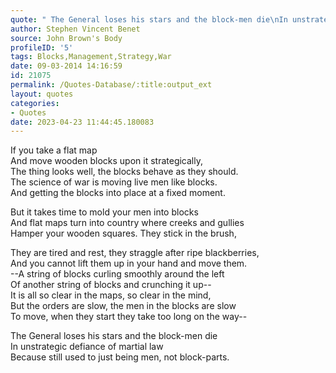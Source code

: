 ```yaml
---
quote: " The General loses his stars and the block-men die\nIn unstrategic defiance of martial law\nBecause still used to just being men, not block-parts."
author: Stephen Vincent Benet
source: John Brown's Body
profileID: '5'
tags: Blocks,Management,Strategy,War
date: 09-03-2014 14:16:59
id: 21075
permalink: /Quotes-Database/:title:output_ext
layout: quotes
categories:
- Quotes
date: 2023-04-23 11:44:45.180083
---
```


If you take a flat map \
And move wooden blocks upon it strategically, \
The thing looks well, the blocks behave as they should. \
The science of war is moving  live men like blocks. \
And getting the blocks into place at a fixed moment.

But it takes time to mold your men into blocks \
And flat maps turn into country  where creeks and gullies \
Hamper your wooden squares. They stick in the brush,

They are tired and rest, they straggle after ripe blackberries, \
And you cannot  lift them up in your hand and move them. \
--A string of blocks curling smoothly  around the left \
Of another string of blocks and crunching it up-- \
It is all  so clear in the maps, so clear in the mind, \
But the orders are slow, the men  in the blocks are slow \
To move, when they start they take too long on the way--

The General loses his stars and the block-men die \
In unstrategic defiance of martial law \
Because still used to just being men, not block-parts.
